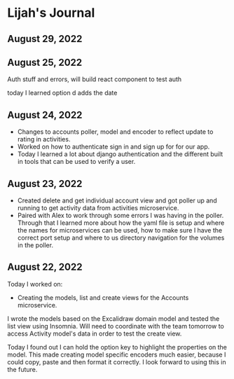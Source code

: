 # Lijah's Journal

## August 29, 2022



## August 25, 2022

Auth stuff and errors, will build react component to test auth

today I learned option d adds the date

## August 24, 2022

* Changes to accounts poller, model and encoder to reflect update to rating in activities.
* Worked on how to authenticate sign in and sign up for for our app.
* Today I learned a lot about django authentication and the different built in tools that can be used to verify a user.

## August 23, 2022

* Created delete and get individual account view and got poller up and running to get activity data from activities microservice.
* Paired with Alex to work through some errors I was having in the poller. Through that I learned more about how the yaml file is setup and where the names for microservices can be used, how to make sure I have the correct port setup and where to us directory navigation for the volumes in the poller.

## August 22, 2022

Today I worked on:

* Creating the models, list and create views for the Accounts microservice.

I wrote the models based on the Excalidraw domain model and tested the list view using Insomnia. Will need to coordinate with the team tomorrow to access Activity model's data in order to test the create view.

Today I found out I can hold the option key to highlight the properties on the model. This made creating model specific encoders much easier, because I could copy, paste and then format it correctly. I look forward to using this in the future.
